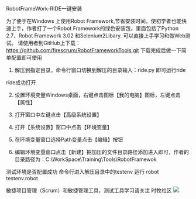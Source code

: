 RobotFrameWork-RIDE一键安装

为了便于在Windows 上使用Robot Framework,节省安装时间，使初学者也能快速上手，作者打了一个Robot Framework的绿色安装包，里面包括了Python 2.7、Robot Framework 3.02 和Selenium2Libary. 可以直接上手学习和做Web测试。
请使用者到GitHub上下载：https://github.com/firescrum/RobotFrameworkTools.git
下载完成后做一下简单配置即可使用
1.	解压到指定目录，命令行窗口切换到解压的目录输入：ride.py 即可运行ride 
 
ride成功打开
 

2.	设置环境变量Windows桌面，右键点击图标【我的电脑】图标，左键点击【属性】
 
3.	打开窗口中左键点击【高级系统设置】
 
4.	打开【系统设置】窗口中点击【环境变量】
 

5.	在环境变量窗口选择Path变量点击【编辑】按钮 

6.	编辑环境变量窗口点击【新建】把加压的文件目录路径添加进入即可，作者的目录路径为：C:\WorkSpace\Training\Tools\RobotFramewok

 
测试环境是否配置成功
命令行进入解压目录中的testenv 运行 robot testenv.robot 

敏捷项目管理（Scrum）和敏捷管理工具，测试工具学习请关注
时牧社区
![](https://avatars1.githubusercontent.com/u/32387616?v=4&s=460)
